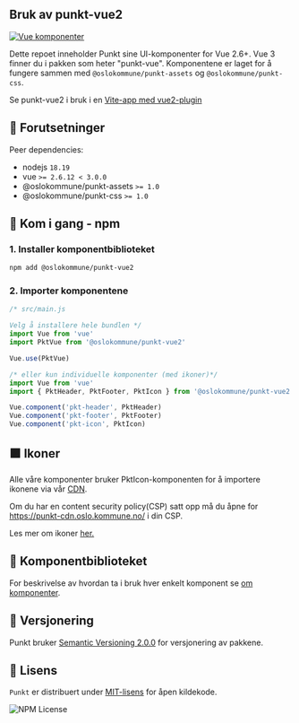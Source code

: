 ## Bruk av punkt-vue2

<a href="https://www.npmjs.com/package/@oslokommune/punkt-vue2" target="_blank"><img src="https://img.shields.io/npm/v/@oslokommune/punkt-vue2?logo=vue.js&label=vue2&style=for-the-badge&color=42b883" alt="Vue komponenter" /></a>

Dette repoet inneholder Punkt sine UI-komponenter for Vue 2.6+. Vue 3 finner du i pakken som heter "punkt-vue". Komponentene er laget for å fungere sammen med `@oslokommune/punkt-assets` og `@oslokommune/punkt-css`.

Se punkt-vue2 i bruk i en [Vite-app med vue2-plugin](https://stackblitz.com/edit/vitejs-vite-cvnmev?file=src/main.js)

## 📝 Forutsetninger

Peer dependencies:

- nodejs `18.19`
- vue `>= 2.6.12 < 3.0.0`
- @oslokommune/punkt-assets `>= 1.0`
- @oslokommune/punkt-css `>= 1.0`

## 🚀 Kom i gang - npm

### 1. Installer komponentbiblioteket

```sh
npm add @oslokommune/punkt-vue2
```

### 2. Importer komponentene

```js
/* src/main.js

Velg å installere hele bundlen */
import Vue from 'vue'
import PktVue from '@oslokommune/punkt-vue2'

Vue.use(PktVue)

/* eller kun individuelle komponenter (med ikoner)*/
import Vue from 'vue'
import { PktHeader, PktFooter, PktIcon } from '@oslokommune/punkt-vue2'

Vue.component('pkt-header', PktHeader)
Vue.component('pkt-footer', PktFooter)
Vue.component('pkt-icon', PktIcon)
```

## 🟪 Ikoner

Alle våre komponenter bruker PktIcon-komponenten for å importere
ikonene via vår [CDN](https://punkt-cdn.oslo.kommune.no/).

Om du har en content security policy(CSP) satt opp må du åpne for https://punkt-cdn.oslo.kommune.no/ i din CSP.

Les mer om ikoner [her.](/ressurser/ikoner/kode)

## 🧩 Komponentbiblioteket

For beskrivelse av hvordan ta i bruk hver enkelt komponent se [om komponenter](/komponenter/om-komponenter).

## 🔢 Versjonering

Punkt bruker [Semantic Versioning 2.0.0](https://semver.org/spec/v2.0.0.html) for versjonering av pakkene.

## 👮 Lisens

`Punkt` er distribuert under [MIT-lisens](https://github.com/oslokommune/punkt/blob/main/packages/vue2/LICENSE) for åpen kildekode.

![NPM License](https://img.shields.io/npm/l/@oslokommune/punkt-vue2?style=for-the-badge)
